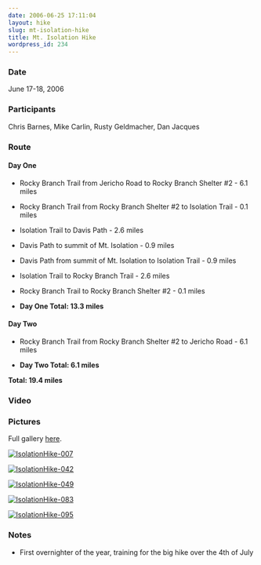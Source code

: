 ```yaml
---
date: 2006-06-25 17:11:04
layout: hike
slug: mt-isolation-hike
title: Mt. Isolation Hike
wordpress_id: 234
---
```


### Date


June 17-18, 2006



### Participants


Chris Barnes, Mike Carlin, Rusty Geldmacher, Dan Jacques



### Route




#### Day One






  * Rocky Branch Trail from Jericho Road to Rocky Branch Shelter #2 - 6.1 miles


  * Rocky Branch Trail from Rocky Branch Shelter #2 to Isolation Trail - 0.1 miles


  * Isolation Trail to Davis Path - 2.6 miles


  * Davis Path to summit of Mt. Isolation - 0.9 miles


  * Davis Path from summit of Mt. Isolation to Isolation Trail - 0.9 miles


  * Isolation Trail to Rocky Branch Trail - 2.6 miles


  * Rocky Branch Trail to Rocky Branch Shelter #2 - 0.1 miles


  * **Day One Total: 13.3 miles**




#### Day Two






  * Rocky Branch Trail from Rocky Branch Shelter #2 to Jericho Road - 6.1 miles


  * **Day Two Total: 6.1 miles**


**Total: 19.4 miles**



### Video














### Pictures





Full gallery [here](http://www.flickr.com/photos/geldmacher/sets/72157594560192694/).




[![IsolationHike-007](http://farm1.static.flickr.com/171/404756021_1af6b19c29.jpg)](http://www.flickr.com/photos/geldmacher/404756021/)




[![IsolationHike-042](http://farm1.static.flickr.com/150/404762912_61370abc53.jpg)](http://www.flickr.com/photos/geldmacher/404762912/)




[![IsolationHike-049](http://farm1.static.flickr.com/157/404764594_380277aafb.jpg)](http://www.flickr.com/photos/geldmacher/404764594/)




[![IsolationHike-083](http://farm1.static.flickr.com/140/404770879_dd5aefb730.jpg)](http://www.flickr.com/photos/geldmacher/404770879/)




[![IsolationHike-095](http://farm1.static.flickr.com/60/404774004_78923d91a0.jpg)](http://www.flickr.com/photos/geldmacher/404774004/)






### Notes






  * First overnighter of the year, training for the big hike over the 4th of July



